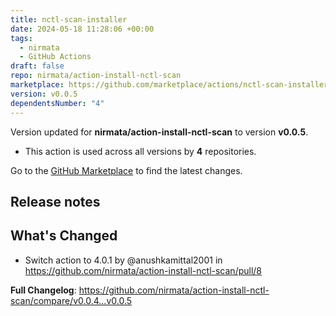 ```yaml
---
title: nctl-scan-installer
date: 2024-05-18 11:28:06 +00:00
tags:
  - nirmata
  - GitHub Actions
draft: false
repo: nirmata/action-install-nctl-scan
marketplace: https://github.com/marketplace/actions/nctl-scan-installer
version: v0.0.5
dependentsNumber: "4"
---
```



Version updated for **nirmata/action-install-nctl-scan** to version **v0.0.5**.
- This action is used across all versions by **4** repositories.

Go to the [GitHub Marketplace](https://github.com/marketplace/actions/nctl-scan-installer) to find the latest changes.

## Release notes

## What's Changed
* Switch action to 4.0.1 by @anushkamittal2001 in https://github.com/nirmata/action-install-nctl-scan/pull/8


**Full Changelog**: https://github.com/nirmata/action-install-nctl-scan/compare/v0.0.4...v0.0.5
